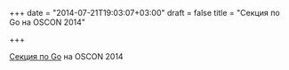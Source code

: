 +++
date = "2014-07-21T19:03:07+03:00"
draft = false
title = "Секция по Go на OSCON 2014"

+++

<p><a href="http://www.oscon.com/oscon2014/public/schedule/detail/34395">Секция по Go</a> на OSCON 2014</p>

